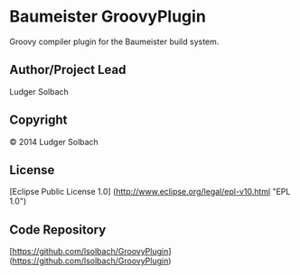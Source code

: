 Baumeister GroovyPlugin
=======================

Groovy compiler plugin for the Baumeister build system.

Author/Project Lead
-------------------
Ludger Solbach

Copyright
---------
© 2014 Ludger Solbach

License
-------
[Eclipse Public License 1.0] (http://www.eclipse.org/legal/epl-v10.html "EPL 1.0")

Code Repository
---------------
[https://github.com/lsolbach/GroovyPlugin] (https://github.com/lsolbach/GroovyPlugin)
